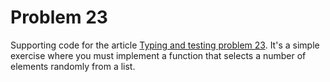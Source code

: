# Problem 23

Supporting code for the article [Typing and testing problem 23](http://blog.ploeh.dk/2018/07/09/typing-and-testing-problem-23). It's a simple exercise where you must implement a function that selects a number of elements randomly from a list.
